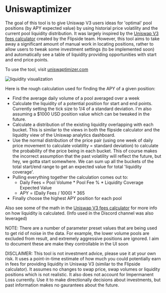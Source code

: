# Uniswaptimizer

The goal of this tool is to give Uniswap V3 users ideas for 'optimal' pool positions (by APY expected value) by using historial price volatility and the current pool liquidity distribution. It was largely inspired by the [Uniswap V3 fees calculator](https://uniswapv3.flipsidecrypto.com/) created by the Flipside team. However, this tool aims to take away a significant amount of manual work in locating positions, rather to allow users to tweak some investment settings (to be implemented soon) and automatically see a table of liquidity providing opportunities with start and end price points.

To use the tool, visit [uniswaptimizer.com](https://www.uniswaptimizer.com)

![liquidity visualization](https://victorious-pebble-0c851121e.azurestaticapps.net/liquidityVisualization.svg)

Here is the rough calculation used for finding the APY of a given position:

- Find the average daily volume of a pool averaged over a week
- Calculate the liquidity of a potential position for start and end points. Currently setting the tick size to 1/4 of a standard deviation. I'm also assuming a $1000 USD position value which can be tweaked in the future.
- Calculate a distribution of the existing liquidity overlapping with each bucket. This is similar to the views in both the flipside calculator and the liquidity view of the Uniswap analytics dashboard.
- Use the normal distribution of the price pair (using one week of daily price movement to calculate volatility = standard deviation) to calculate the probability of the price being in each bucket. This of course makes the incorrect assumption that the past volatility will reflect the future, but hey, we gotta start somewhere. We can sum up all the buckets of the total start/end range to get an expected value for total 'liquidity coverage'.
- Pulling everything together the calculation comes out to:
  - Daily Fees = Pool Volume * Pool Fee % * Liquidity Coverage Expected Value
  - APY = (Daily Fees / 1000) * 365
- Finally choose the highest APY position for each pool

Also see some of the math in the [Uniswap V3 fees calculator](https://uniswapv3.flipsidecrypto.com/) for more info on how liquidity is calculated. (Info used in the Discord channel was also leveraged)

NOTE: There are a number of parameter preset values that are being used to get rid of noise in the data. For example, the lower volume pools are excluded from result, and extremely aggressive positions are ignored. I aim to document these are make they controllable in the UI soon

DISCLAIMER:
This tool is not investment advice, please use it at your own risk. It uses a point-in-time estimate of how much you could potentially earn in fees for providing liquidity in Uniswap V3 (similar to the Flipside calculator). It assumes no changes to swap price, swap volumes or liquidity positions which is not realistic. It also does not account for Impermanent Loss currently. Use it to make directionally decisions about investments, but past information makes no gaurantees about the future.
